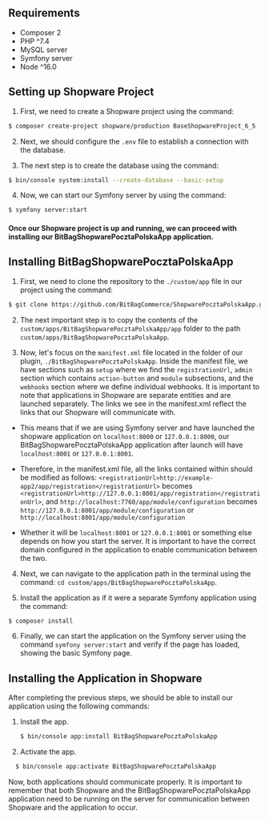 ## Requirements
- Composer 2
- PHP ^7.4
- MySQL server
- Symfony server
- Node ^16.0

## Setting up Shopware Project
1. First, we need to create a Shopware project using the command:
```bash
$ composer create-project shopware/production BaseShopwareProject_6_5
```


2. Next, we should configure the ```.env``` file to establish a connection with the database.


3. The next step is to create the database using the command:
```bash
$ bin/console system:install --create-database --basic-setup
```

4. Now, we can start our Symfony server by using the command:
```bash
$ symfony server:start
```

#### Once our Shopware project is up and running, we can proceed with installing our BitBagShopwarePocztaPolskaApp application.


## Installing BitBagShopwarePocztaPolskaApp
1. First, we need to clone the repository to the ```./custom/app``` file in our project using the command:
```bash
$ git clone https://github.com/BitBagCommerce/ShopwarePocztaPolskaApp.git
```

2. The next important step is to copy the contents of the ```custom/apps/BitBagShopwarePocztaPolskaApp/app``` 
folder to the path ```custom/apps/BitBagShopwarePocztaPolskaApp```.


3. Now, let's focus on the ```manifest.xml``` file located in the folder of our plugin, ```./BitBagShopwarePocztaPolskaApp```.
Inside the manifest file, we have sections such as ```setup``` where we find the ```registrationUrl```, ```admin``` section which contains ```action-button``` and ```module``` subsections, and the ```webhooks``` section where we define individual webhooks.
It is important to note that applications in Shopware are separate entities and are launched separately.
The links we see in the manifest.xml reflect the links that our Shopware will communicate with.


* This means that if we are using Symfony server and have launched the shopware application on ```localhost:8000``` or ```127.0.0.1:8000```,
our BitBagShopwarePocztaPolskaApp application after launch will have ```localhost:8001``` or ```127.0.0.1:8001```.


* Therefore, in the manifest.xml file, all the links contained within should be modified as follows: ```<registrationUrl>http://example-app2/app/registration</registrationUrl>``` becomes ```<registrationUrl>http://127.0.0.1:8001/app/registration</registrationUrl>```,
and ```http://localhost:7760/app/module/configuration``` becomes ```http://127.0.0.1:8001/app/module/configuration``` or ```http://localhost:8001/app/module/configuration```


* Whether it will be ```localhost:8001``` or ```127.0.0.1:8001``` or something else depends on how you start the server. It is important to have the correct domain configured in the application to enable communication between the two.

4. Next, we can navigate to the application path in the terminal using the command: ```cd custom/apps/BitBagShopwarePocztaPolskaApp```.


5. Install the application as if it were a separate Symfony application using the command:
```bash
$ composer install
```


6. Finally, we can start the application on the Symfony server using the command ```symfony server:start``` and verify if the page has loaded, showing the basic Symfony page.


## Installing the Application in Shopware
After completing the previous steps, we should be able to install our application using the following commands:

1. Install the app.
   ```bash
   $ bin/console app:install BitBagShopwarePocztaPolskaApp
   ```
2.  Activate the app.
   ```bash
     $ bin/console app:activate BitBagShopwarePocztaPolskaApp
   ```
Now, both applications should communicate properly. It is important to remember that both Shopware and the BitBagShopwarePocztaPolskaApp application need to be running on the server for communication between Shopware and the application to occur.
